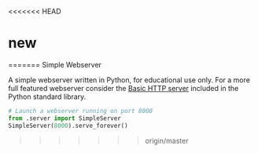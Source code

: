<<<<<<< HEAD
# new
=======
Simple Webserver

A simple webserver written in Python, for educational use only. 
For a more full featured webserver consider the [Basic HTTP server](http://docs.python.org/2/library/basehttpserver.html) 
included in the Python standard library.

```python
# Launch a webserver running on port 8000
from .server import SimpleServer
SimpleServer(8000).serve_forever()
```
>>>>>>> origin/master
